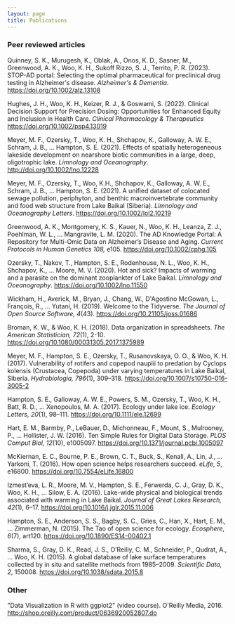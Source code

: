 ```yaml
---
layout: page
title: Publications
---
```


### Peer reviewed articles

Quinney, S. K., Murugesh, K., Oblak, A., Onos, K. D., Sasner, M., Greenwood, A.
K., Woo, K. H., Sukoff Rizzo, S. J., Territo, P. R. (2023). STOP-AD portal:
Selecting the optimal pharmaceutical for preclinical drug testing in Alzheimer's
disease. *Alzheimer's & Dementia*. <https://doi.org/10.1002/alz.13108>

Hughes, J. H., Woo, K. H., Keizer, R. J., & Goswami, S. (2022). Clinical
Decision Support for Precision Dosing: Opportunities for Enhanced Equity and
Inclusion in Health Care. *Clinical Pharmacology & Therapeutics*
<https://doi.org/10.1002/psp4.13019>

Meyer, M. F., Ozersky, T., Woo, K. H., Shchapov, K., Galloway, A. W. E., Schram,
J. B., ... Hampton, S. E. (2021). Effects of spatially heterogeneous lakeside
development on nearshore biotic communities in a large, deep, oligotrophic lake.
*Limnology and Oceanography*. <http://doi.org/10.1002/lno.12228>

Meyer, M. F., Ozersky, T., Woo, K.H., Shchapov, K., Galloway, A. W. E., Schram,
J. B., ... Hampton, S. E. (2021). A unified dataset of colocated sewage
pollution, periphyton, and benthic macroinvertebrate community and food web
structure from Lake Baikal (Siberia). *Limnology and Oceanography Letters*.
<https://doi.org/10.1002/lol2.10219>

Greenwood, A. K., Montgomery, K. S., Kauer, N., Woo, K. H., Leanza, Z. J., Poehlman,
W. L., ... Mangravite, L. M. (2020). The AD Knowledge Portal: A Repository for
Multi-Omic Data on Alzheimer’s Disease and Aging. *Current Protocols in Human
Genetics 108,* e105. <https://doi.org/10.1002/cphg.105>

Ozersky, T., Nakov, T., Hampton, S. E., Rodenhouse, N. L., Woo, K. H., Shchapov,
K., ... Moore, M. V. (2020). Hot and sick? Impacts of warming and a parasite on
the dominant zooplankter of Lake Baikal. *Limnology and Oceanography*.
<https://doi.org/10.1002/lno.11550>

Wickham, H., Averick, M., Bryan, J., Chang, W., D'Agostino McGowan, L.,
François, R., ... Yutani, H. (2019). Welcome to the Tidyverse. *The Journal of
Open Source Software, 4*(43). <https://doi.org/10.21105/joss.01686>

Broman, K. W., & Woo, K. H. (2018). Data organization in spreadsheets. *The
American Statistician, 72*(1), 2-10. <https://doi.org/10.1080/00031305.2017.1375989>

Meyer, M. F., Hampton, S. E., Ozersky, T., Rusanovskaya, O. O., & Woo, K. H.
(2017). Vulnerability of rotifers and copepod nauplii to predation by Cyclops
kolensis (Crustacea, Copepoda) under varying temperatures in Lake Baikal,
Siberia. *Hydrobiologia, 796*(1), 309–318.
<https://doi.org/10.1007/s10750-016-3005-2>

Hampton, S. E., Galloway, A. W. E., Powers, S. M., Ozersky, T., Woo, K. H.,
Batt, R. D., ... Xenopoulos, M. A. (2017). Ecology under lake ice. *Ecology
Letters, 20*(1), 98–111. <https://doi.org/10.1111/ele.12699>

Hart, E. M., Barmby, P., LeBauer, D., Michonneau, F., Mount, S., Mulrooney, P.,
... Hollister, J. W. (2016). Ten Simple Rules for Digital Data Storage. *PLOS
Comput Biol, 12*(10), e1005097. <https://doi.org/10.1371/journal.pcbi.1005097>

McKiernan, E. C., Bourne, P. E., Brown, C. T., Buck, S., Kenall, A., Lin, J.,
... Yarkoni, T. (2016). How open science helps researchers succeed. *eLife, 5*,
e16800. <https://doi.org/10.7554/eLife.16800>

Izmest’eva, L. R., Moore, M. V., Hampton, S. E., Ferwerda, C. J., Gray, D. K.,
Woo, K. H., ... Silow, E. A. (2016). Lake-wide physical and biological trends
associated with warming in Lake Baikal. *Journal of Great Lakes Research,
42*(1), 6–17. <https://doi.org/10.1016/j.jglr.2015.11.006>

Hampton, S. E., Anderson, S. S., Bagby, S. C., Gries, C., Han, X., Hart, E. M.,
... Zimmerman, N. (2015). The Tao of open science for ecology. *Ecosphere, 6*(7),
art120. <https://doi.org/10.1890/ES14-00402.1>

Sharma, S., Gray, D. K., Read, J. S., O’Reilly, C. M., Schneider, P., Qudrat,
A., ... Woo, K. H. (2015). A global database of lake surface temperatures
collected by in situ and satellite methods from 1985–2009. *Scientific Data,
2*, 150008. <https://doi.org/10.1038/sdata.2015.8>

### Other

"Data Visualization in R with ggplot2" (video course). O'Reilly Media, 2016.
<http://shop.oreilly.com/product/0636920052807.do>

